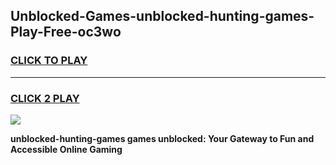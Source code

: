 
## Unblocked-Games-unblocked-hunting-games-Play-Free-oc3wo
<h3>
<a href="https://premium76.site?title=unblocked-hunting-games&ref=18A">CLICK TO PLAY</a></h3>
<hr>

<h3>
<a href="https://premium76.site?title=unblocked-hunting-games&ref=18A">CLICK 2 PLAY</a>
  
</h3>

<a href="https://premium76.site?title=unblocked-hunting-games&ref=18A"><img src="https://clearcache.store/games.png"></a>


**unblocked-hunting-games games unblocked: Your Gateway to Fun and Accessible Online Gaming**
